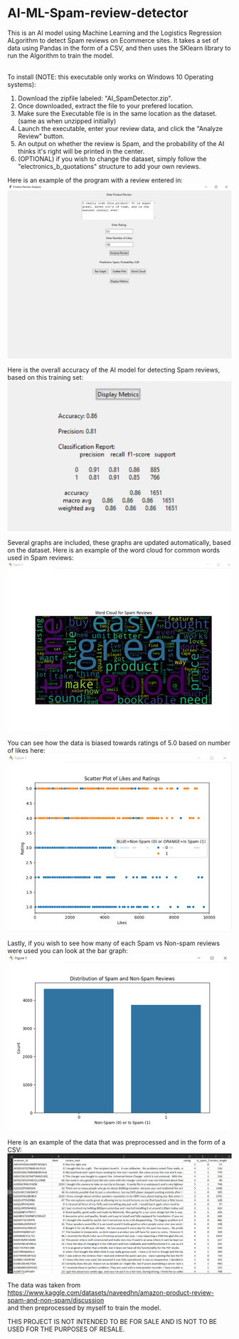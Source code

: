 # AI-ML-Spam-review-detector
This is an AI model using Machine Learning and the Logistics Regression ALgorithm to detect Spam reviews on Ecommerce sites. It takes a set of data using Pandas in the form of a CSV, and then uses the SKlearn library to run the Algorithm to train the model.<br><br>

To install (NOTE: this executable only works on Windows 10 Operating systems):<br>
1. Download the zipfile labeled: "AI_SpamDetector.zip".<br>
2. Once downloaded, extract the file to your prefered location. <br>
3. Make sure the Executable file is in the same location as the dataset. (same as when unzipped initially) <br>
4. Launch the executable, enter your review data, and click the "Analyze Review" button.<br>
5. An output on whether the review is Spam, and the probability of the AI thinks it's right will be printed in the center.<br>
6. (OPTIONAL) if you wish to change the dataset, simply follow the "electronics_b_quotations" structure to add your own reviews.


Here is an example of the program with a review entered in:<br>
![](images/GUI_spam.PNG)
<br>

Here is the overall accuracy of the AI model for detecting Spam reviews, based on this training set:<br>
![](images/metrics_spam.png) 
<br>

Several graphs are included, these graphs are updated automatically, based on the dataset.
Here is an example of the word cloud for common words used in Spam reviews:<br>
![](images/word_cloud_spam.png) 
<br>

You can see how the data is biased towards ratings of 5.0 based on number of likes here:<br>
![](images/scatter_graph_spam.png) 
<br>

Lastly, if you wish to see how many of each Spam vs Non-spam reviews were used you can look at the bar graph:<br>
![](images/bargraph_spam.png) 
<br>

Here is an example of the data that was preprocessed and in the form of a CSV:<br>
![](images/data_spam.PNG) 
<br>

The data was taken from https://www.kaggle.com/datasets/naveedhn/amazon-product-review-spam-and-non-spam/discussion <br>
and then preprocessed by myself to train the model.

THIS PROJECT IS NOT INTENDED TO BE FOR SALE AND IS NOT TO BE USED FOR THE PURPOSES OF RESALE.
